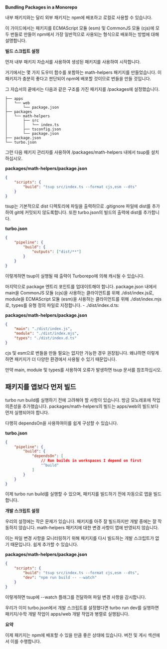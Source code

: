 **Bundling Packages in a Monorepo**

내부 패키지와는 달리 외부 패키지는 npm에 배포하고 로컬로 사용할 수 있습니다.

이 가이드에서는 패키지를 ECMAScript 모듈 (esm) 및 CommonJS 모듈 (cjs)에 모두 번들로 만들어 npm에서 가장 일반적으로 사용되는 형식으로 배포하는 방법에 대해 설명합니다.

**빌드 스크립트 설정**

먼저 내부 패키지 자습서를 사용하여 생성된 패키지를 사용하여 시작합니다.

거기에서는 몇 가지 도우미 함수를 포함하는 math-helpers 패키지를 만들었습니다. 이 패키지가 충분히 좋다고 판단되어 npm에 배포할 것이므로 번들을 만들 것입니다.

그 자습서의 끝에서는 다음과 같은 구조를 가진 패키지를 /packages에 설정했습니다.

```
├── apps
│   └── web
│       └── package.json
├── packages
│   └── math-helpers
│       ├── src
│       │   └── index.ts
│       ├── tsconfig.json
│       └── package.json
├── package.json
└── turbo.json
```

그런 다음 패키지 관리자를 사용하여 /packages/math-helpers 내에서 tsup를 설치하십시오.

**packages/math-helpers/package.json**

```json
{
    "scripts": {
        "build": "tsup src/index.ts --format cjs,esm --dts"
    }
}
```

tsup는 기본적으로 dist 디렉토리에 파일을 출력하므로 .gitignore 파일에 dist를 추가하여 git에 커밋되지 않도록합니다. 또한 turbo.json의 빌드의 출력에 dist를 추가합니다.

**turbo.json**

```json
{
    "pipeline": {
        "build": {
            "outputs": ["dist/**"]
        }
    }
}
```

이렇게하면 tsup이 실행될 때 출력이 Turborepo에 의해 캐시될 수 있습니다.

마지막으로 package 엔트리 포인트를 업데이트해야 합니다. package.json 내에서 main을 CommonJS 모듈 (cjs)을 사용하는 클라이언트를 위해 ./dist/index.js로, module을 ECMAScript 모듈 (esm)을 사용하는 클라이언트를 위해 ./dist/index.mjs로, types를 유형 정의 파일로 지정합니다. - ./dist/index.d.ts:

**packages/math-helpers/package.json**

```json
{
    "main": "./dist/index.js",
    "module": "./dist/index.mjs",
    "types": "./dist/index.d.ts"
}
```

cjs 및 esm으로 번들을 만들 필요는 없지만 가능한 경우 권장됩니다. 왜냐하면 이렇게 하면 패키지가 더 다양한 환경에서 사용될 수 있기 때문입니다.

만약 main, module 및 types를 사용하여 오류가 발생하면 tsup 문서를 참조하십시오.

## 패키지를 앱보다 먼저 빌드

turbo run build를 실행하기 전에 고려해야 할 사항이 있습니다. 방금 모노레포에 작업 의존성을 추가했습니다. packages/math-helpers의 빌드는 apps/web의 빌드보다 먼저 실행되어야 합니다.

다행히 dependsOn을 사용하여이를 쉽게 구성할 수 있습니다.

**turbo.json**

```json
{
    "pipeline": {
        "build": {
            "dependsOn": [
                // Run builds in workspaces I depend on first
                "^build"
            ]
        }
    }
}
```

이제 turbo run build를 실행할 수 있으며, 패키지를 빌드하기 전에 자동으로 앱을 빌드합니다.

**개발 스크립트 설정**

우리의 설정에는 작은 문제가 있습니다. 패키지를 아주 잘 빌드하지만 개발 중에는 잘 작동하지 않습니다. math-helpers 패키지에 대한 변경 사항이 앱에 반영되지 않습니다.

이는 파일 변경 사항을 모니터링하기 위해 패키지를 다시 빌드하는 개발 스크립트가 없기 때문입니다. 쉽게 추가할 수 있습니다.

**packages/math-helpers/package.json**

```json
{
    "scripts": {
        "build": "tsup src/index.ts --format cjs,esm --dts",
        "dev": "npm run build -- --watch"
    }
}
```

이렇게하면 tsup에 --watch 플래그를 전달하여 파일 변경 사항을 감시합니다.

우리가 이미 turbo.json에서 개발 스크립트를 설정했다면 turbo run dev를 실행하면 패키지/수학 개발 작업이 apps/web 개발 작업과 병렬로 실행됩니다.

**요약**

이제 패키지는 npm에 배포할 수 있을 만큼 좋은 상태에 있습니다. 버전 및 게시 섹션에서 이를 수행합니다.
